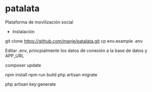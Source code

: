 # patalata


Plataforma de movilización social



* Instalación

git clone https://github.com/manje/patalata.git
cp env.example .env

Editar .env, princpialmente los datos de conexión a la base de datos y APP_URL

composer update

npm install
npm run build
php artisan migrate

php artisan key:generate
